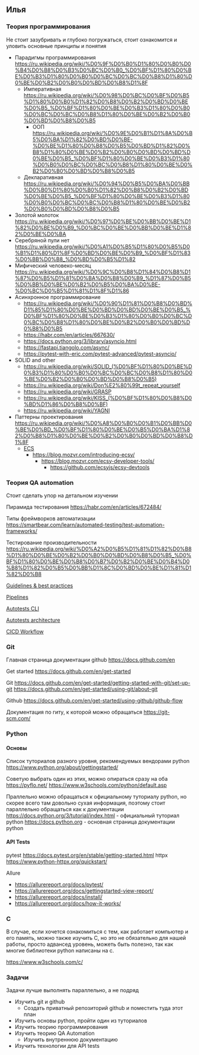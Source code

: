 ## Илья

### Теория программирования

Не стоит зазубривать и глубоко погружаться, стоит ознакомится и уловить основные принципы и понятия

- Парадигмы программирования https://ru.wikipedia.org/wiki/%D0%9F%D0%B0%D1%80%D0%B0%D0%B4%D0%B8%D0%B3%D0%BC%D0%B0_%D0%BF%D1%80%D0%BE%D0%B3%D1%80%D0%B0%D0%BC%D0%BC%D0%B8%D1%80%D0%BE%D0%B2%D0%B0%D0%BD%D0%B8%D1%8F
	- Императивная https://ru.wikipedia.org/wiki/%D0%98%D0%BC%D0%BF%D0%B5%D1%80%D0%B0%D1%82%D0%B8%D0%B2%D0%BD%D0%BE%D0%B5_%D0%BF%D1%80%D0%BE%D0%B3%D1%80%D0%B0%D0%BC%D0%BC%D0%B8%D1%80%D0%BE%D0%B2%D0%B0%D0%BD%D0%B8%D0%B5
		- ООП https://ru.wikipedia.org/wiki/%D0%9E%D0%B1%D1%8A%D0%B5%D0%BA%D1%82%D0%BD%D0%BE-%D0%BE%D1%80%D0%B8%D0%B5%D0%BD%D1%82%D0%B8%D1%80%D0%BE%D0%B2%D0%B0%D0%BD%D0%BD%D0%BE%D0%B5_%D0%BF%D1%80%D0%BE%D0%B3%D1%80%D0%B0%D0%BC%D0%BC%D0%B8%D1%80%D0%BE%D0%B2%D0%B0%D0%BD%D0%B8%D0%B5
	- Декларативная https://ru.wikipedia.org/wiki/%D0%94%D0%B5%D0%BA%D0%BB%D0%B0%D1%80%D0%B0%D1%82%D0%B8%D0%B2%D0%BD%D0%BE%D0%B5_%D0%BF%D1%80%D0%BE%D0%B3%D1%80%D0%B0%D0%BC%D0%BC%D0%B8%D1%80%D0%BE%D0%B2%D0%B0%D0%BD%D0%B8%D0%B5
- Золотой молоток https://ru.wikipedia.org/wiki/%D0%97%D0%BE%D0%BB%D0%BE%D1%82%D0%BE%D0%B9_%D0%BC%D0%BE%D0%BB%D0%BE%D1%82%D0%BE%D0%BA
- Серебряной пули нет https://ru.wikipedia.org/wiki/%D0%A1%D0%B5%D1%80%D0%B5%D0%B1%D1%80%D1%8F%D0%BD%D0%BE%D0%B9_%D0%BF%D1%83%D0%BB%D0%B8_%D0%BD%D0%B5%D1%82
- Мифический человеко-месяц https://ru.wikipedia.org/wiki/%D0%9C%D0%B8%D1%84%D0%B8%D1%87%D0%B5%D1%81%D0%BA%D0%B8%D0%B9_%D1%87%D0%B5%D0%BB%D0%BE%D0%B2%D0%B5%D0%BA%D0%BE-%D0%BC%D0%B5%D1%81%D1%8F%D1%86
- Асинхронное программирование 
	- https://ru.wikipedia.org/wiki/%D0%90%D1%81%D0%B8%D0%BD%D1%85%D1%80%D0%BE%D0%BD%D0%BD%D0%BE%D0%B5_%D0%BF%D1%80%D0%BE%D0%B3%D1%80%D0%B0%D0%BC%D0%BC%D0%B8%D1%80%D0%BE%D0%B2%D0%B0%D0%BD%D0%B8%D0%B5
	- https://habr.com/en/articles/667630/
	- https://docs.python.org/3/library/asyncio.html
	- https://fastapi.tiangolo.com/async/
	- https://pytest-with-eric.com/pytest-advanced/pytest-asyncio/
- SOLID and other
	- https://ru.wikipedia.org/wiki/SOLID_(%D0%BF%D1%80%D0%BE%D0%B3%D1%80%D0%B0%D0%BC%D0%BC%D0%B8%D1%80%D0%BE%D0%B2%D0%B0%D0%BD%D0%B8%D0%B5)
	- https://ru.wikipedia.org/wiki/Don%E2%80%99t_repeat_yourself
	- https://ru.wikipedia.org/wiki/GRASP
	- https://ru.wikipedia.org/wiki/KISS_(%D0%BF%D1%80%D0%B8%D0%BD%D1%86%D0%B8%D0%BF)
	- https://ru.wikipedia.org/wiki/YAGNI
- Паттерны проектирования https://ru.wikipedia.org/wiki/%D0%A8%D0%B0%D0%B1%D0%BB%D0%BE%D0%BD_%D0%BF%D1%80%D0%BE%D0%B5%D0%BA%D1%82%D0%B8%D1%80%D0%BE%D0%B2%D0%B0%D0%BD%D0%B8%D1%8F
	- [ECS](https://en.wikipedia.org/wiki/Entity_component_system#:~:text=Entity%20component%20system%20(ECS)%20is,which%20operate%20on%20the%20components)
		- https://blog.mozvr.com/introducing-ecsy/
			- https://blog.mozvr.com/ecsy-developer-tools/
				- https://github.com/ecsyjs/ecsy-devtools

### Теория QA automation

Стоит сделать упор на детальном изучении

Пирамида тестирования https://habr.com/en/articles/672484/

Типы фреймворков автоматизации https://smartbear.com/learn/automated-testing/test-automation-frameworks/

Тестирование производительности https://ru.wikipedia.org/wiki/%D0%A2%D0%B5%D1%81%D1%82%D0%B8%D1%80%D0%BE%D0%B2%D0%B0%D0%BD%D0%B8%D0%B5_%D0%BF%D1%80%D0%BE%D0%B8%D0%B7%D0%B2%D0%BE%D0%B4%D0%B8%D1%82%D0%B5%D0%BB%D1%8C%D0%BD%D0%BE%D1%81%D1%82%D0%B8

[Guidelines & best practices](https://confluence.releaseband.com/pages/viewpage.action?pageId=597200769)

[Pipelines](https://confluence.releaseband.com/display/DEV/Pipelines?src=contextnavpagetreemode)

[Autotests CLI](https://confluence.releaseband.com/display/DEV/Autotests+CLI?src=contextnavpagetreemode)

[Autotests architecture](https://confluence.releaseband.com/display/DEV/Autotests+architecture?src=contextnavpagetreemode)

[CICD Workflow](https://confluence.releaseband.com/display/DEV/CICD+Workflow?src=contextnavpagetreemode)

### Git

Главная страница документации github https://docs.github.com/en

Get started
https://docs.github.com/en/get-started

Git
https://docs.github.com/en/get-started/getting-started-with-git/set-up-git
https://docs.github.com/en/get-started/using-git/about-git

Github
https://docs.github.com/en/get-started/using-github/github-flow

Документация по гиту, к которой можно обращаться https://git-scm.com/

### Python

#### Основы

Список туториалов разного уровня, рекомендуемых вендорами python https://www.python.org/about/gettingstarted/

Советую выбрать один из этих, можно опираться сразу на оба
https://pyflo.net/
https://www.w3schools.com/python/default.asp

Праллельно можно обращаться к официальному туториалу python, но скорее всего там довольно сухая информация, поэтому стоит параллельно обращаться как к документации
https://docs.python.org/3/tutorial/index.html - официальный туториал python
https://docs.python.org - основная страница документации python

#### API Tests

pytest https://docs.pytest.org/en/stable/getting-started.html
httpx https://www.python-httpx.org/quickstart/

Allure
- https://allurereport.org/docs/pytest/
- https://allurereport.org/docs/gettingstarted-view-report/
- https://allurereport.org/docs/install/
- https://allurereport.org/docs/how-it-works/

### C

В случае, если хочется ознакомиться с тем, как работает компьютер и его память, можно также изучить C, но это не обязательно для нашей работы, просто адвансед уровень, можеть быть полезно, так как многие библиотеки python написаны на c.

https://www.w3schools.com/c/

### Задачи

Задачи лучше выполнять параллельно, а не подряд

- Изучить git и github
	- Создать приватный репозиторий github и поместить туда этот план
- Изучить основы python, пройти один из туториалов
- Изучить теорию программирования
- Изучить теорию QA Automation
	- Изучить внутреннюю документацию
- Изучить технологии для API tests